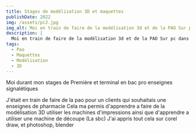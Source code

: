 ```yaml
---
title: Stages de modélisation 3D et maquettes
publishDate: 2022
img: /assets/pc2.jpg
img_alt: Moi en train de faire de la modélisation 3d et de la PAO Sur pc dans l'entreprises ou j'ai fait mes différents stages en enseignes signalétiques
description: |
  Moi en train de faire de la modélisation 3d et de la PAO Sur pc dans l'entreprises ou j'ai fait mes différents stages en enseignes signalétiques
tags:
  - Pao
  - Maquettes
  - Modélisation
  - 3D
---
```


Moi durant mon stages de Première et terminal en bac pro enseignes signalétiques

J'était en train de faire de la pao pour un clients qui souhaitais une enseignes de pharmacie
Cela ma permis d'apprendre a faire de la modélisation 3D utiliser les machines d'impressions ainsi que d'apprendre a utiliser une machine de découpe (La sbc)
J'ai appris tout cela sur corel draw, et photoshop, blender
